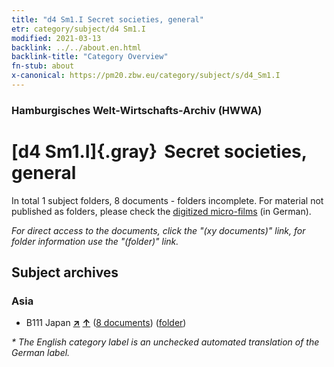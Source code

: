 ```yaml
---
title: "d4 Sm1.I Secret societies, general"
etr: category/subject/d4 Sm1.I
modified: 2021-03-13
backlink: ../../about.en.html
backlink-title: "Category Overview"
fn-stub: about
x-canonical: https://pm20.zbw.eu/category/subject/s/d4_Sm1.I
---
```


### Hamburgisches Welt-Wirtschafts-Archiv (HWWA)
# [d4 Sm1.I]{.gray}&#8201; Secret societies, general&#160; 





In total 1 subject folders, 8 documents - folders incomplete.
For material not published as folders, please check the [digitized micro-films](/film/h1_sh.de.html) (in German).

_For direct access to the documents, click the "(xy documents)" link, for folder information use the "(folder)" link._

## Subject archives



### Asia

- B111 Japan [**&nearr;**](../../../geo/i/141272/about.en.html "Japan (all folders)") [**&uarr;**](../../../geo/about.en.html#B111 "Country category system") (<a href="https://pm20.zbw.eu/dfgview/sh/141272,144229" title="about: Japan : Secret societies, general" target="_blank">8 documents</a>) ([folder](../../../../folder/sh/1412xx/141272/1442xx/144229/about.en.html))


_* The English category label is an unchecked automated translation of the German label._

